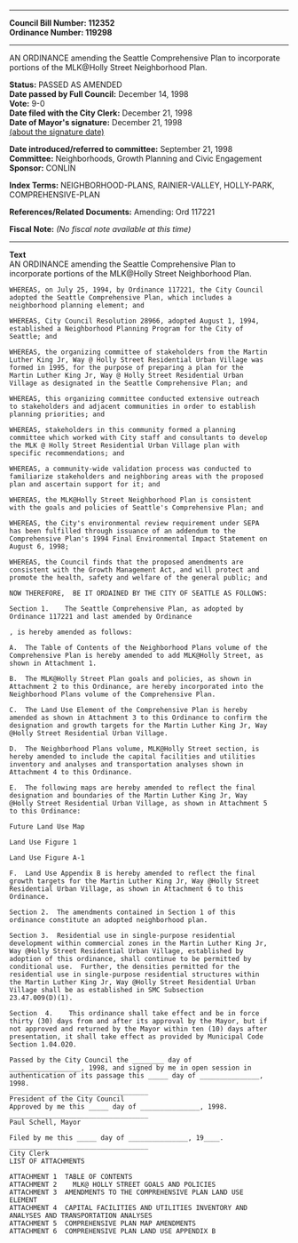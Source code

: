 * * * * *  
  
**Council Bill Number: [](#h0)[](#h2)112352**   
**Ordinance Number: 119298**  
  
* * * * *  
  
AN ORDINANCE amending the Seattle Comprehensive Plan to incorporate portions of the MLK@Holly Street Neighborhood Plan.  
  
**Status:** PASSED AS AMENDED   
**Date passed by Full Council:** December 14, 1998   
**Vote:** 9-0   
**Date filed with the City Clerk:** December 21, 1998   
**Date of Mayor's signature:** December 21, 1998   
[(about the signature date)](/~public/approvaldate.htm)   
  
  
**Date introduced/referred to committee:** September 21, 1998   
**Committee:** Neighborhoods, Growth Planning and Civic Engagement   
**Sponsor:** CONLIN   
  
**Index Terms:** NEIGHBORHOOD-PLANS, RAINIER-VALLEY, HOLLY-PARK, COMPREHENSIVE-PLAN  
  
**References/Related Documents:** Amending: Ord 117221  
  
**Fiscal Note:** *(No fiscal note available at this time)*  
  
* * * * *  
  
**Text**  
    AN ORDINANCE amending the Seattle Comprehensive Plan to  
    incorporate portions of the MLK@Holly Street Neighborhood Plan.  
  
    WHEREAS, on July 25, 1994, by Ordinance 117221, the City Council  
    adopted the Seattle Comprehensive Plan, which includes a  
    neighborhood planning element; and  
  
    WHEREAS, City Council Resolution 28966, adopted August 1, 1994,  
    established a Neighborhood Planning Program for the City of  
    Seattle; and  
  
    WHEREAS, the organizing committee of stakeholders from the Martin  
    Luther King Jr, Way @ Holly Street Residential Urban Village was  
    formed in 1995, for the purpose of preparing a plan for the  
    Martin Luther King Jr, Way @ Holly Street Residential Urban  
    Village as designated in the Seattle Comprehensive Plan; and  
  
    WHEREAS, this organizing committee conducted extensive outreach  
    to stakeholders and adjacent communities in order to establish  
    planning priorities; and  
  
    WHEREAS, stakeholders in this community formed a planning  
    committee which worked with City staff and consultants to develop  
    the MLK @ Holly Street Residential Urban Village plan with  
    specific recommendations; and  
  
    WHEREAS, a community-wide validation process was conducted to  
    familiarize stakeholders and neighboring areas with the proposed  
    plan and ascertain support for it; and  
  
    WHEREAS, the MLK@Holly Street Neighborhood Plan is consistent  
    with the goals and policies of Seattle's Comprehensive Plan; and  
  
    WHEREAS, the City's environmental review requirement under SEPA  
    has been fulfilled through issuance of an addendum to the  
    Comprehensive Plan's 1994 Final Environmental Impact Statement on  
    August 6, 1998;  
  
    WHEREAS, the Council finds that the proposed amendments are  
    consistent with the Growth Management Act, and will protect and  
    promote the health, safety and welfare of the general public; and  
  
    NOW THEREFORE,  BE IT ORDAINED BY THE CITY OF SEATTLE AS FOLLOWS:  
  
    Section 1.    The Seattle Comprehensive Plan, as adopted by  
    Ordinance 117221 and last amended by Ordinance   
  
    , is hereby amended as follows:  
  
    A.  The Table of Contents of the Neighborhood Plans volume of the  
    Comprehensive Plan is hereby amended to add MLK@Holly Street, as  
    shown in Attachment 1.  
  
    B.  The MLK@Holly Street Plan goals and policies, as shown in  
    Attachment 2 to this Ordinance, are hereby incorporated into the  
    Neighborhood Plans volume of the Comprehensive Plan.  
  
    C.  The Land Use Element of the Comprehensive Plan is hereby  
    amended as shown in Attachment 3 to this Ordinance to confirm the  
    designation and growth targets for the Martin Luther King Jr, Way  
    @Holly Street Residential Urban Village.  
  
    D.  The Neighborhood Plans volume, MLK@Holly Street section, is  
    hereby amended to include the capital facilities and utilities  
    inventory and analyses and transportation analyses shown in  
    Attachment 4 to this Ordinance.  
  
    E.  The following maps are hereby amended to reflect the final  
    designation and boundaries of the Martin Luther King Jr, Way  
    @Holly Street Residential Urban Village, as shown in Attachment 5  
    to this Ordinance:  
  
    Future Land Use Map  
  
    Land Use Figure 1  
  
    Land Use Figure A-1  
  
    F.  Land Use Appendix B is hereby amended to reflect the final  
    growth targets for the Martin Luther King Jr, Way @Holly Street  
    Residential Urban Village, as shown in Attachment 6 to this  
    Ordinance.  
  
    Section 2.  The amendments contained in Section 1 of this  
    ordinance constitute an adopted neighborhood plan.  
  
    Section 3.  Residential use in single-purpose residential  
    development within commercial zones in the Martin Luther King Jr,  
    Way @Holly Street Residential Urban Village, established by  
    adoption of this ordinance, shall continue to be permitted by  
    conditional use.  Further, the densities permitted for the  
    residential use in single-purpose residential structures within  
    the Martin Luther King Jr, Way @Holly Street Residential Urban  
    Village shall be as established in SMC Subsection  
    23.47.009(D)(1).  
  
    Section  4.    This ordinance shall take effect and be in force  
    thirty (30) days from and after its approval by the Mayor, but if  
    not approved and returned by the Mayor within ten (10) days after  
    presentation, it shall take effect as provided by Municipal Code  
    Section 1.04.020.  
  
    Passed by the City Council the ________ day of  
    __________________, 1998, and signed by me in open session in  
    authentication of its passage this _____ day of _______________,  
    1998.  
    ___________________________________  
    President of the City Council  
    Approved by me this _____ day of _______________, 1998.  
    ___________________________________  
    Paul Schell, Mayor  
  
    Filed by me this _____ day of _______________, 19____.  
    ___________________________________  
    City Clerk  
    LIST OF ATTACHMENTS  
  
    ATTACHMENT 1  TABLE OF CONTENTS  
    ATTACHMENT 2    MLK@ HOLLY STREET GOALS AND POLICIES  
    ATTACHMENT 3  AMENDMENTS TO THE COMPREHENSIVE PLAN LAND USE  
    ELEMENT  
    ATTACHMENT 4  CAPITAL FACILITIES AND UTILITIES INVENTORY AND  
    ANALYSES AND TRANSPORTATION ANALYSES  
    ATTACHMENT 5  COMPREHENSIVE PLAN MAP AMENDMENTS  
    ATTACHMENT 6  COMPREHENSIVE PLAN LAND USE APPENDIX B  
